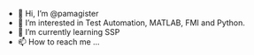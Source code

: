 - 👋 Hi, I’m @pamagister
- 👀 I’m interested in Test Automation, MATLAB, FMI and Python.
- 🌱 I’m currently learning SSP
- 📫 How to reach me ...

<!---
pamagister/pamagister is a ✨ special ✨ repository because its `README.md` (this file) appears on your GitHub profile.
You can click the Preview link to take a look at your changes.
--->
